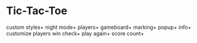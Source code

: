 # Tic-Tac-Toe
custom styles+
night mode+
players+
gameboard+
marking+
popup+
info+
customize players
win check+
play again+
score count+